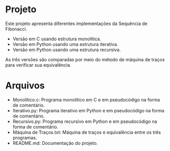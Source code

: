# Projeto

Este projeto apresenta diferentes implementações da Sequência de Fibonacci.

- Versão em C usando estrutura monolítica.
- Versão em Python usando uma estrutura iterativa.
- Versão em Python usando uma estrutura recursiva.

As três versões são comparadas por meio do método de máquina de traços para verificar sua equivalência.

# Arquivos

- Monolitico.c: Programa monolítico em C e em pseudocódigo na forma de comentário.
- Iterativo.py: Programa iterativo em Python e em pseudocódigo na forma de comentário.
- Recursivo.py: Programa recursivo em Python e em pseudocódigo na forma de comentário.
- Máquina de Traços.txt: Máquina de traços e equivalência entre os três programas.
- README.md: Documentação do projeto.
